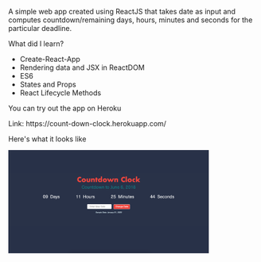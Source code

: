 <html>
  <body>
    <p>
A simple web app created using ReactJS that takes date as input and computes countdown/remaining days, hours, minutes and seconds for the particular deadline.
    </p>

What did I learn?
<ul> <li> Create-React-App </li>
  <li> Rendering data and JSX in ReactDOM </li>
  <li> ES6 </li>
  <li> States and Props </li>
  <li> React Lifecycle Methods </li>
  </ul>
  
  <p> You can try out the app on Heroku </p>
  <p> Link: https://count-down-clock.herokuapp.com/ </p>
  
  <p> Here's what it looks like </p>
  <img src = "Screen.png" height = "80%" width = "80%">
  </body>
  </html>
